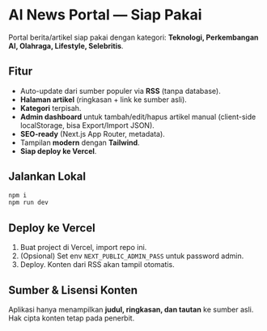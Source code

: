 # AI News Portal — Siap Pakai

Portal berita/artikel siap pakai dengan kategori: **Teknologi, Perkembangan AI, Olahraga, Lifestyle, Selebritis**.

## Fitur
- Auto-update dari sumber populer via **RSS** (tanpa database).
- **Halaman artikel** (ringkasan + link ke sumber asli).
- **Kategori** terpisah.
- **Admin dashboard** untuk tambah/edit/hapus artikel manual (client-side localStorage, bisa Export/Import JSON).
- **SEO-ready** (Next.js App Router, metadata).
- Tampilan **modern** dengan **Tailwind**.
- **Siap deploy ke Vercel**.

## Jalankan Lokal
```bash
npm i
npm run dev
```

## Deploy ke Vercel
1. Buat project di Vercel, import repo ini.
2. (Opsional) Set env `NEXT_PUBLIC_ADMIN_PASS` untuk password admin.
3. Deploy. Konten dari RSS akan tampil otomatis.

## Sumber & Lisensi Konten
Aplikasi hanya menampilkan **judul, ringkasan, dan tautan** ke sumber asli. Hak cipta konten tetap pada penerbit.

